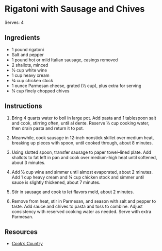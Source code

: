 # Rigatoni with Sausage and Chives

Serves: 4

## Ingredients

* 1 pound rigatoni
* Salt and pepper
* 1 pound hot or mild Italian sausage, casings removed
* 2 shallots, minced
* ½ cup white wine
* 1 cup heavy cream
* ¾ cup chicken stock
* 1 ounce Parmesan cheese, grated (½ cup), plus extra for serving
* ¼ cup finely chopped chives

## Instructions

1. Bring 4 quarts water to boil in large pot. Add pasta and 1 tablespoon salt and cook, stirring often, until al dente. Reserve ½ cup cooking water, then drain pasta and return it to pot.

2. Meanwhile, cook sausage in 12-inch nonstick skillet over medium heat, breaking up pieces with spoon, until cooked through, about 8 minutes.

3. Using slotted spoon, transfer sausage to paper towel–lined plate. Add shallots to fat left in pan and cook over medium-high heat until softened, about 3 minutes.

4. Add ½ cup wine and simmer until almost evaporated, about 2 minutes. Add 1 cup heavy cream and ¾ cup chicken stock and simmer until sauce is slightly thickened, about 7 minutes.

5. Stir in sausage and cook to let flavors meld, about 2 minutes.

6. Remove from heat, stir in Parmesan, and season with salt and pepper to taste. Add sauce and chives to pasta and toss to combine. Adjust consistency with reserved cooking water as needed. Serve with extra Parmesan.

## Resources

* [Cook’s Country](https://www.cookscountry.com/recipes/8387-rigatoni-with-sausage-and-chives)
